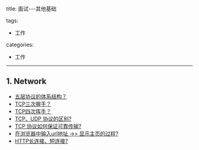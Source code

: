 title: 面试---其他基础

tags:
  - 工作

categories:
  - 工作

---
## 1. Network
- [五层协议的体系结构？](https://github.com/mnan2c/JavaGuide/blob/master/docs/network/%E8%AE%A1%E7%AE%97%E6%9C%BA%E7%BD%91%E7%BB%9C.md#%E4%BA%94%E5%B1%82%E5%8D%8F%E8%AE%AE%E7%9A%84%E4%BD%93%E7%B3%BB%E7%BB%93%E6%9E%84)
- [TCP三次握手？](https://github.com/mnan2c/JavaGuide/blob/master/docs/network/%E8%AE%A1%E7%AE%97%E6%9C%BA%E7%BD%91%E7%BB%9C.md#%E4%B8%BA%E4%BB%80%E4%B9%88%E8%A6%81%E4%B8%89%E6%AC%A1%E6%8F%A1%E6%89%8B)
- [TCP四次挥手？](https://github.com/mnan2c/JavaGuide/blob/master/docs/network/%E8%AE%A1%E7%AE%97%E6%9C%BA%E7%BD%91%E7%BB%9C.md#%E4%BC%A0%E4%BA%86-syn%E4%B8%BA%E5%95%A5%E8%BF%98%E8%A6%81%E4%BC%A0-ack)
- [TCP、UDP 协议的区别?](https://github.com/mnan2c/JavaGuide/blob/master/docs/network/%E8%AE%A1%E7%AE%97%E6%9C%BA%E7%BD%91%E7%BB%9C.md#%E4%B8%89-tcpudp-%E5%8D%8F%E8%AE%AE%E7%9A%84%E5%8C%BA%E5%88%AB)
- [TCP 协议如何保证可靠传输?](https://github.com/mnan2c/JavaGuide/blob/master/docs/network/%E8%AE%A1%E7%AE%97%E6%9C%BA%E7%BD%91%E7%BB%9C.md#%E5%9B%9B-tcp-%E5%8D%8F%E8%AE%AE%E5%A6%82%E4%BD%95%E4%BF%9D%E8%AF%81%E5%8F%AF%E9%9D%A0%E4%BC%A0%E8%BE%93)
- [在浏览器中输入url地址 ->> 显示主页的过程?](https://github.com/mnan2c/JavaGuide/blob/master/docs/network/%E8%AE%A1%E7%AE%97%E6%9C%BA%E7%BD%91%E7%BB%9C.md#%E4%BA%94--%E5%9C%A8%E6%B5%8F%E8%A7%88%E5%99%A8%E4%B8%AD%E8%BE%93%E5%85%A5url%E5%9C%B0%E5%9D%80---%E6%98%BE%E7%A4%BA%E4%B8%BB%E9%A1%B5%E7%9A%84%E8%BF%87%E7%A8%8B%E9%9D%A2%E8%AF%95%E5%B8%B8%E5%AE%A2)
- [HTTP长连接、短连接?](https://github.com/mnan2c/JavaGuide/blob/master/docs/network/%E8%AE%A1%E7%AE%97%E6%9C%BA%E7%BD%91%E7%BB%9C.md#%E5%85%AB--http%E9%95%BF%E8%BF%9E%E6%8E%A5%E7%9F%AD%E8%BF%9E%E6%8E%A5)
